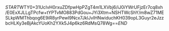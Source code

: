 $START$WTY0+31UcIvH0rxuZDfpwHpPZgT4m1LXVbj6/iJ0iYWrUFjzEr7cq8xh/E0ExXJLLgTPcfw+tYPTvMO883PdGou+JYi3Xtm+NSHTWcShY/m8wZ71MESLkpWMThbqog6E9iR8yrPewI9Ncx7JklJvIHNwiduchKH039opL3Guyr2eJzzbcHLKy3eBjAkcYUoKh2YXk5J4p6kz6RdMsQ78Wg==$END$